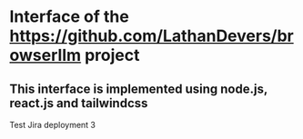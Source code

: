# Interface of the https://github.com/LathanDevers/browserllm project
## This interface is implemented using node.js, react.js and tailwindcss
Test Jira deployment 3
